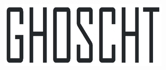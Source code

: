 <p align="center">
  <a href="https://www.youtube.com/watch?v=fC7oUOUEEi4">
    <img src="https://github.com/GHOSCHT/GHOSCHT/blob/master/main.gif" height=200>
  </a>
</p>
